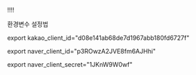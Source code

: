 !!!!

환경변수 설정법

export kakao_client_id="d08e141ab68de7d1967abb180fd6727f"

export naver_client_id="p3ROwzA2JVE8fm6AJHhi"

export naver_client_secret="1JKnW9W0wf"
